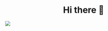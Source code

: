 <h1 style="text-align:center;"> Hi there 👋 </h1>

<img src="https://www.linkedin.com/in/raihan01/overlay/background-image/"/>
